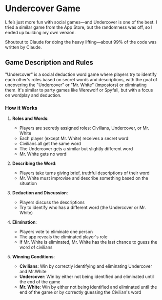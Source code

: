 # Undercover Game

Life’s just more fun with social games—and Undercover is one of the best. I tried a similar game from the App Store, but the randomness was off, so I ended up building my own version.

Shoutout to Claude for doing the heavy lifting—about 99% of the code was written by Claude.

## Game Description and Rules

"Undercover" is a social deduction word game where players try to identify each other's roles based on secret words and descriptions, with the goal of uncovering the "Undercover" or "Mr. White" (impostors) or eliminating them. It's similar to party games like Werewolf or Spyfall, but with a focus on wordplay and deduction.

### How it Works

1. **Roles and Words**:
   - Players are secretly assigned roles: Civilians, Undercover, or Mr. White
   - Each player (except Mr. White) receives a secret word
   - Civilians all get the same word
   - The Undercover gets a similar but slightly different word
   - Mr. White gets no word

2. **Describing the Word**:
   - Players take turns giving brief, truthful descriptions of their word
   - Mr. White must improvise and describe something based on the situation

3. **Deduction and Discussion**:
   - Players discuss the descriptions
   - Try to identify who has a different word (the Undercover or Mr. White)

4. **Elimination**:
   - Players vote to eliminate one person
   - The app reveals the eliminated player's role
   - If Mr. White is eliminated, Mr. White has the last chance to guess the word of civilians

5. **Winning Conditions**:
   - **Civilians**: Win by correctly identifying and eliminating Undercover and Mr.White 
   - **Undercover**: Win by either not being identified and eliminated until the end of the game
   - **Mr. White**: Win by either not being identified and eliminated until the end of the game or by correctly guessing the Civilian's word
